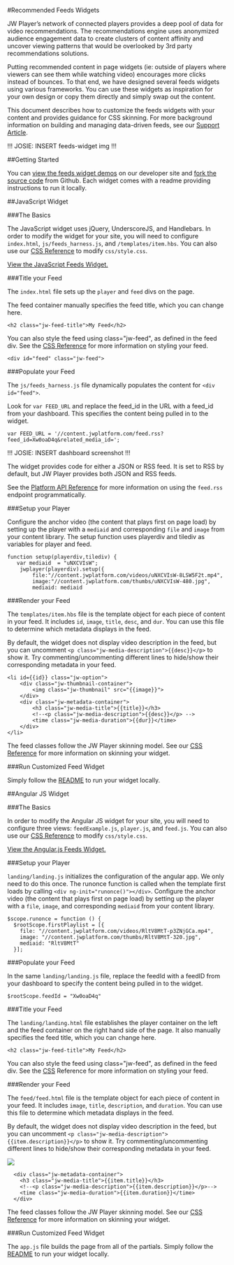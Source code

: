 #Recommended Feeds Widgets

JW Player’s network of connected players provides a deep pool of data for video recommendations. The recommendations engine uses anonymized audience engagement data to create clusters of content affinity and uncover viewing patterns that would be overlooked by 3rd party recommendations solutions.

Putting recommended content in page widgets (ie: outside of players where viewers can see them while watching video) encourages more clicks instead of bounces. To that end, we have designed several feeds widgets using various frameworks. You can use these widgets as inspiration for your own design or copy them directly and simply swap out the content.

This document describes how to customize the feeds widgets with your content and provides guidance for CSS skinning. For more background information on building and managing data-driven feeds, see our [Support Article](//support.jwplayer.com/customer/en/portal/articles/2383600-building-managing-data-driven-feeds).

!!!
JOSIE: INSERT feeds-widget img
!!!

##Getting Started

You can [view the feeds widget demos](developer.jwplayer.com/jw-player/demos/customization/) on our developer site and [fork the source code](https://github.com/jwplayer/jwdeveloper-demos/) from Github. Each widget comes with a readme providing instructions to run it locally.

##JavaScript Widget

###The Basics

The JavaScript widget uses jQuery, UnderscoreJS, and Handlebars. In order to modify the widget for your site, you will need to configure `index.html`, `js/feeds_harness.js`, and `/templates/item.hbs`. You can also use our [CSS Reference](building_your_site/widgets/feeds_widget_css_reference/) to modify `css/style.css`.

[View the JavaScript Feeds Widget.](developer.jwplayer.com/jw-player/demos/customization/feeds-js/)

###Title your Feed

The `index.html` file sets up the `player` and `feed` divs on the page. 

The feed container manually specifies the feed title, which you can change here.

    <h2 class="jw-feed-title">My Feed</h2>

You can also style the feed using class="jw-feed", as defined in the feed div. See the [CSS Reference](building_your_site/widgets/feeds_widget_css_reference/) for more information on styling your feed.

    <div id="feed" class="jw-feed">

###Populate your Feed

The `js/feeds_harness.js` file dynamically populates the content for `<div id="feed">`.

Look for `var FEED_URL` and replace the feed_id in the URL with a feed_id from your dashboard. This specifies the content being pulled in to the widget.

    var FEED_URL = '//content.jwplatform.com/feed.rss?feed_id=Xw0oaD4q&related_media_id=';

!!!
JOSIE: INSERT dashboard screenshot
!!!

The widget provides code for either a JSON or RSS feed. It is set to RSS by default, but JW Player provides both JSON and RSS feeds.

See the [Platform API Reference](developer.jwplayer.com/jw-platform/reference/v1/urls/feed.html) for more information on using the `feed.rss` endpoint programmatically.

###Setup your Player

Configure the anchor video (the content that plays first on page load) by setting up the player with a `mediaid` and corresponding `file` and `image` from your content library. The setup function uses playerdiv and tilediv as variables for player and feed.

    function setup(playerdiv,tilediv) {
       var mediaid  = "uNXCVIsW";
        jwplayer(playerdiv).setup({
            file:"//content.jwplatform.com/videos/uNXCVIsW-8LSW5F2t.mp4",
            image:"//content.jwplatform.com/thumbs/uNXCVIsW-480.jpg",
            mediaid: mediaid

###Render your Feed

The `templates/item.hbs` file is the template object for each piece of content in your feed. It includes `id`, `image`, `title`, `desc`, and `dur`. You can use this file to determine which metadata displays in the feed.

By default, the widget does not display video description in the feed, but you can uncomment `<p class="jw-media-description">{{desc}}</p>` to show it. Try commenting/uncommenting different lines to hide/show their corresponding metadata in your feed.

	<li id={{id}} class="jw-option">
		<div class="jw-thumbnail-container">
			<img class="jw-thumbnail" src="{{image}}">
		</div>
		<div class="jw-metadata-container">
			<h3 class="jw-media-title">{{title}}</h3>
			<!--<p class="jw-media-description">{{desc}}</p> -->
			<time class="jw-media-duration">{{dur}}</time>
		</div>
	</li>

The feed classes follow the JW Player skinning model. See our [CSS Reference](building_your_site/widgets/feeds_widget_css_reference/) for more information on skinning your widget. 

###Run Customized Feed Widget

Simply follow the [README](github.com/jwplayer/jwdeveloper-demos/tree/master/demos/customization/feeds-js/README.md) to run your widget locally.

##Angular JS Widget

###The Basics

In order to modify the Angular JS widget for your site, you will need to configure three views: `feedExample.js`, `player.js`, and `feed.js`. You can also use our [CSS Reference](building_your_site/widgets/feeds_widget_css_reference/) to modify `css/style.css`.

[View the Angular.js Feeds Widget.](developer.jwplayer.com/jw-player/demos/customization/feeds-angular-js/#/feedExample)

###Setup your Player

`landing/landing.js` initializes the configuration of the angular app. We only need to do this once. The runonce function is called when the template first loads by calling `<div ng-init="runonce()"></div>`. Configure the anchor video (the content that plays first on page load) by setting up the player with a `file`, `image`, and corresponding `mediaid` from your content library.

    $scope.runonce = function () {
      $rootScope.firstPlaylist = [{
        file: "//content.jwplatform.com/videos/RltV8MtT-p3ZNjGCa.mp4",
        image: "//content.jwplatform.com/thumbs/RltV8MtT-320.jpg",
        mediaid: "RltV8MtT"
      }];

###Populate your Feed

In the same `landing/landing.js` file, replace the feedId with a feedID from your dashboard to specify the content being pulled in to the widget.

	$rootScope.feedId = "Xw0oaD4q"

###Title your Feed

The `landing/landing.html` file establishes the player container on the left and the feed container on the right hand side of the page. It also manually specifies the feed title, which you can change here.

	<h2 class="jw-feed-title">My Feed</h2>

You can also style the feed using class="jw-feed", as defined in the feed div. See the [CSS](building_your_site/widgets/feeds_widget_css_reference/) Reference for more information on styling your feed.

###Render your Feed

The `feed/feed.html` file is the template object for each piece of content in your feed. It includes `image`, `title`, `description`, and `duration`. You can use this file to determine which metadata displays in the feed.

By default, the widget does not display video description in the feed, but you can uncomment `<p class="jw-media-description">{{item.description}}</p>` to show it. Try commenting/uncommenting different lines to hide/show their corresponding metadata in your feed.

  <div class="row jw-option" ng-repeat="item in feed" ng-click="loadVideo(item)">
      <div class="jw-thumbnail-container">
        <img src="{{item.image}}" class="jw-thumbnail"/>
      </div>

      <div class="jw-metadata-container">
        <h3 class="jw-media-title">{{item.title}}</h3>
        <!--<p class="jw-media-description">{{item.description}}</p>-->
        <time class="jw-media-duration">{{item.duration}}</time>
      </div>

The feed classes follow the JW Player skinning model. See our [CSS Reference](building_your_site/widgets/feeds_widget_css_reference/) for more information on skinning your widget. 

###Run Customized Feed Widget

The `app.js` file builds the page from all of the partials. Simply follow the [README](github.com/jwplayer/jwdeveloper-demos/tree/master/demos/customization/feeds-angular-js/README.md) to run your widget locally.